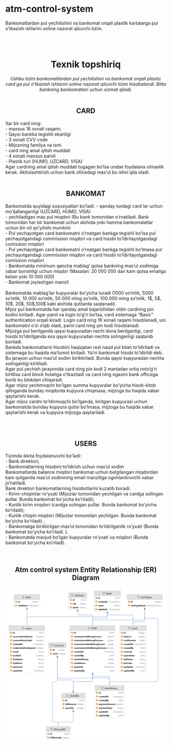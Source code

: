 # atm-control-system
Bankomatlardan pul yechilishini va bankomat orqali plastik kartalarga pul o’tkazish ishlarini online nazorat qiluvchi tizim.

<br> <br> 
<h1 align="center">Texnik topshiriq</h1>
<p align="center"> <i>
Ushbu tizim bankomatlardan pul yechilishini va bankomat orqali plastic card ga pul o’tkazish ishlarini online nazorat qiluvchi tizim hisobalandi. Bitta bankning bankomatlari uchun xizmat qiladi.</i> <br> <br> 
</p>

<h2 align="center">CARD</h2>
<p>
 Xar bir card ning:<br> 
-	maxsus 16 xonali raqami;<br> 
-	Qaysi bankka tegishli ekanligi<br> 
-	3 xonali CVV code<br> 
-	Mijozning familya va ismi<br> 
-	card ning amal qilish muddati<br> 
-	4 xonali maxsus paroli<br> 
-	Plastik turi (HUMO, UZCARD, VISA)<br> 
Agar cardning amal qilish muddati tugagan bo’lsa undan foydalana olmaslik kerak. Aktivlashtirish uchun bank oficedagi mas’ul bu ishni qila oladi.
 <br> <br> 
</p>

<h2 align="center">BANKOMAT</h2>
<p>
Bankomatda quyidagi xususiyatlari bo’ladi:
-	qanday turdagi card lar uchun mo’ljallanganligi (UZCARD, HUMO, VISA)<br> 
-	yechiladigan max pul miqdori (Bu bank tomonidan o’rnatiladi. Bank tomonidan har bir bankomat uchun alohida yoki hamma bankomalatlar uchun bir-xil qo’yilishi mumkin)<br> 
-	Pul yechayotgan card bankomatni o’rnatgan bankga tegishli bo’lsa pul yechayotgandagi commission miqdori va card hisobi to’ldirilayotgandagi comission miqdori<br> 
-	Pul yechayotgan card bankomatni o’rnatgan bankga tegishli bo’lmasa pul yechayotgandagi commission miqdori va card hisobi to’ldirilayotgandagi comission miqdori<br> 
-	Bankomatda minimum qancha mablag’ qolsa bankning mas’ul xodimiga xabar borishligi uchun miqdor (Masalan: 20 000 000 dan kam qolsa emailga kelsin yoki 10 000 000)<br> 
-	Bankomat joylashgan manzil<br> <br> 
  Bankomatda mablag’lar kupyuralar bo’yicha turadi (1000 so’mlik, 5000 so’mlik, 10 000 so’mlik, 50 000 ming so’mlik, 100 000 ming so’mlik, 1$, 5$, 10$, 20$, 50$,100$  kabi alohida qutilarda saqlanadi).<br> 
  Mijoz pul bankomatda har qanday amal bajarishidan oldin cardning pin kodini kiritadi. Agar parol va login to’g’ri bo’lsa, card sistemaga “Basic” authentication orqali kiradi. Login card ning 16 xonali raqami hisoblanadi, uni bankomatni o’zi o’qib oladi, parol card ning pin kodi hisoblanadi.<br> 
  Mijozga pul berilganda qaysi kupyuradan nechi dona berilganligi, card hisobi to’ldirilganda esa qaysi kupyuradan nechta solinganligi saqlanib boriladi.<br> 
  Bankda bankomatlarni hisobini haqiqatan real naqd pul bilan to’ldiriladi va sistemaga bu haqida ma’lumot kiritadi. Ya’ni bankomat hisobi to’ldirildi deb. Bu jarayon uchun mas’ul xodim biriktiriladi. Bunda qaysi kupyuradan nechta solinganligi kiritiladi.<br> 
  Agar pul yechish jarayonida card ning pin kodi 2 martadan ortiq noto’g’ri kiritilsa card block holatiga o’tkaziladi va card ning egasini bank officega borib bu blokdan chiqaradi.<br> 
  Agar mijoz yechmoqchi bo’lgan summa kupyuralar bo’yicha hisob-kitob qilinganda bunday miqdorda kupyura chiqmasa, mijzoga bu haqida xabar qaytarishi kerak.<br> 
  Agar mijoz cardni to’ldirmoqchi bo’lganda, kiritgan kupyurasi uchun bankomatda bunday kupyura qutisi bo’lmasa, mijzoga bu haqida xabar qaytarishi kerak va kupyura mijozga qaytariladi.<br> 

</p>
<br><br>
<h2 align="center">USERS</h2>
<p>
Tizimda ikkita foydalanuvchi bo’ladi:<br>
-	Bank direktori;<br>
-	Bankomatlarning hisobini to’ldirish uchun mas’ul xodim<br>
Bankomatlarda balance miqdori bankomat uchun belgilangan miqdordan kam qolganda mas’ul xodimning email manziliga ogohlantiruvchi xabar jo’natiladi.<br>
Bank direktori bankomatlarning hisobotlarini kuzatib boradi:<br>
-	Kirim-chiqimlar ro’yxati (Mijozlar tomonidan yechilgan va cardga solingan pullar. Bunda bankomat bo’yicha ko’riladi);<br>
-	Kunlik kirim miqdori (cardga solingan pullar. Bunda bankomat bo’yicha ko’riladi);<br>
-	Kunlik chiqim miqdori (Mijozlar tomonidan yechilgan. Bunda bankomat bo’yicha ko’riladi) ;<br>
-	Bankomatga biriktirilgan mas’ul tomonidan to’ldirilganlik ro’yxati (Bunda bankomat bo’yicha ko’riladi. ).<br>
-	Bankomatda mavjud bo’lgan kupyuralar ro’yxati va miqdori (Bunda bankomat bo’yicha ko’riladi).<br>
<br><br>
</p>

<h2 align="center">Atm control system Entity Relationship (ER) Diagram</h2>

![atm-control-system](atm-control-system.png)

